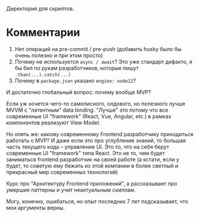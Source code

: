 Директория для скриптов.

# Комментарии

1. Нет операций на pre-commit / pre-push (добавить husky было бы очень полезно и при этом просто)
1. Почему не используется `async / await`? Это уже стандарт дефакто, я бы бил по рукам разработчиков, которые
   пишут `.than(...).catch(...)`
1. Почему в `package.json` указано `engine: node12`?

И достаточно глобальный вопрос: почему вообще MVP?

Если уж хочется чего-то самописного, олдового, но полезного лучше MVVM с "латентным" data binding. "Лучше" это потому
что все современные UI "framework" (React, Vue, Angular, etc.) в рамках компонентов реализуют View Model.

Но опять же: какому современному Frontend разработчику приходиться работать с MVP? И даже если это про углубление знаний,
то большая часть текущего кода – управление UI. Это то, что на себя берут современные UI "framework" типа React. Это не
то, чем будет заниматься frontend разработчик на своей работе (а кстати, если у будет, то советую ему бежать из этой
компании в более светлый и прекрасный мир современных технологий)

Курс про "Архитектуру Frontend приложений", а рассказывает про умершие паттерны и учит неактуальным скиллам.

Могу, конечно, ошибаться, но опыт последних 7 лет подсказывает, что мои аргументы верны.
